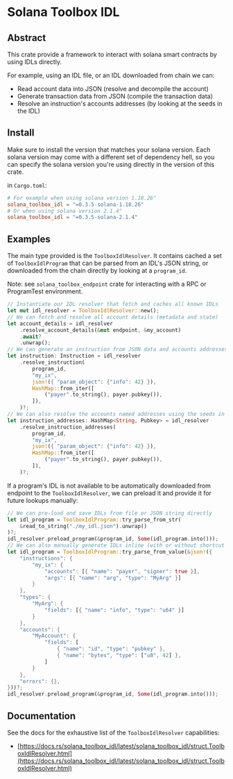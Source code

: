 # Solana Toolbox IDL

## Abstract

This crate provide a framework to interact with solana smart contracts by using IDLs directly.

For example, using an IDL file, or an IDL downloaded from chain we can:

- Read account data into JSON (resolve and decompile the account)
- Generate transaction data from JSON (compile the transaction data)
- Resolve an instruction's accounts addresses (by looking at the seeds in the IDL)

## Install

Make sure to install the version that matches your solana version.
Each solana version may come with a different set of dependency hell, so you can specify the solana version you're using directly in the version of this crate.

in `Cargo.toml`:

```toml
# For example when using solana version 1.18.26"
solana_toolbox_idl = "=0.3.5-solana-1.18.26"
# Or when using solana version 2.1.4"
solana_toolbox_idl = "=0.3.5-solana-2.1.4"
```

## Examples

The main type provided is the `ToolboxIdlResolver`. It contains cached a set of `ToolboxIdlProgram` that can be parsed from an IDL's JSON string, or downloaded from the chain directly by looking at a `program_id`.

Note: see `solana_toolbox_endpoint` crate for interacting with a RPC or ProgramTest environment.

```rust
// Instantiate our IDL resolver that fetch and caches all known IDLs
let mut idl_resolver = ToolboxIdlResolver::new();
// We can fetch and resolve all account details (metadata and state)
let account_details = idl_resolver
    .resolve_account_details(&mut endpoint, &my_account)
    .await?
    .unwrap();
// We can generate an instruction from JSON data and accounts addresses
let instruction: Instruction = idl_resolver
    .resolve_instruction(
        program_id,
        "my_ix",
        json!({ "param_object": {"info": 42} }),
        HashMap::from_iter([
            ("payer".to_string(), payer.pubkey()),
        ]),
    )?;
// We can also resolve the accounts named addresses using the seeds in the IDL
let instruction_addresses: HashMap<String, Pubkey> = idl_resolver
    .resolve_instruction_addresses(
        program_id,
        "my_ix",
        json!({ "param_object": {"info": 42} }),
        HashMap::from_iter([
            ("payer".to_string(), payer.pubkey()),
        ]),
    )?;
```

If a program's IDL is not available to be automatically downloaded from endpoint to the `ToolboxIdlResolver`, we can preload it and provide it for future lookups manually:

```rust
// We can pre-load and save IDLs from file or JSON string directly
let idl_program = ToolboxIdlProgram::try_parse_from_str(
    &read_to_string("./my_idl.json").unwrap()
)?;
idl_resolver.preload_program(&program_id, Some(idl_program.into()));
// We can also manually generate IDLs inline (with or without shortcut syntax)
let idl_program = ToolboxIdlProgram::try_parse_from_value(&json!({
    "instructions": {
        "my_ix": {
            "accounts": [{ "name": "payer", "signer": true }],
            "args": [{ "name": "arg", "type": "MyArg" }]
        }
    },
    "types": {
        "MyArg": {
            "fields": [{ "name": "info", "type": "u64" }]
        }
    },
    "accounts": {
        "MyAccount": {
            "fields": [
                { "name": "id", "type": "pubkey" },
                { "name": "bytes", "type": ["u8", 42] },
            ]
        }
    },
    "errors": {},
}))?;
idl_resolver.preload_program(&program_id, Some(idl_program.into()));
```

## Documentation

See the docs for the exhaustive list of the `ToolboxIdlResolver` capabilities:

- [https://docs.rs/solana_toolbox_idl/latest/solana_toolbox_idl/struct.ToolboxIdlResolver.html](https://docs.rs/solana_toolbox_idl/latest/solana_toolbox_idl/struct.ToolboxIdlResolver.html)
